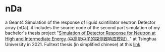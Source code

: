 # nDa
a Geant4 Simulation of the response of liquid scintillator neutron Detector array (nDa).
it includes the source code of the second part simulation of my bachelor's thesis project
"[Simulation of Detector Response for Neutron at High and Intermediate Energy (中高能中子的探测器响应模拟）](http://reserves.lib.tsinghua.edu.cn/Search/BookDetail?bookId=b662cc38-045e-48fe-981b-249b4d0689b2&f=goodbooks)"
at Tsinghua University in 2021.
Fulltext thesis (in simplified chinese) at this [link](https://drive.google.com/file/d/1FqneqfreOrdy_-2YB3TWRQ6nbg1H-J5s/view?usp=sharing).
